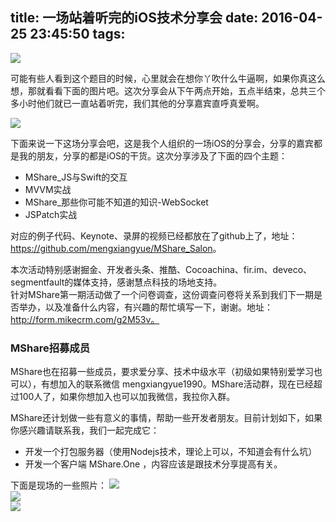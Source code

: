 title: 一场站着听完的iOS技术分享会
date: 2016-04-25 23:45:50
tags:
---

![](/images/2016.04.25/01.jpg)   


可能有些人看到这个题目的时候，心里就会在想你丫吹什么牛逼啊，如果你真这么想，那就看看下面的图片吧。这次分享会从下午两点开始，五点半结束，总共三个多小时他们就已一直站着听完，我们其他的分享嘉宾直呼真爱啊。     


![](/images/2016.04.25/02.jpg)

下面来说一下这场分享会吧，这是我个人组织的一场iOS的分享会，分享的嘉宾都是我的朋友，分享的都是iOS的干货。这次分享涉及了下面的四个主题：
<!--- more --->
* MShare_JS与Swift的交互
* MVVM实战
* MShare_那些你可能不知道的知识-WebSocket
* JSPatch实战

对应的例子代码、Keynote、录屏的视频已经都放在了github上了，地址：<https://github.com/mengxiangyue/MShare_Salon>。    

本次活动特别感谢掘金、开发者头条、推酷、Cocoachina、fir.im、deveco、segmentfault的媒体支持，感谢慧点科技的场地支持。      
针对MShare第一期活动做了一个问卷调查，这份调查问卷将关系到我们下一期是否举办，以及准备什么内容，有兴趣的帮忙填写一下，谢谢。地址：http://form.mikecrm.com/g2M53v。    

### MShare招募成员
MShare也在招募一些成员，要求爱分享、技术中级水平（初级如果特别爱学习也可以），有想加入的联系微信 mengxiangyue1990。MShare活动群，现在已经超过100人了，如果你想加入也可以加我微信，我拉你入群。    

MShare还计划做一些有意义的事情，帮助一些开发者朋友。目前计划如下，如果你感兴趣请联系我，我们一起完成它：
* 开发一个打包服务器（使用Nodejs技术，理论上可以，不知道会有什么坑）
* 开发一个客户端 MShare.One ，内容应该是跟技术分享提高有关。


下面是现场的一些照片：
![](/images/2016.04.25/03.jpg)  
![](/images/2016.04.25/04.jpg)   
![](/images/2016.04.25/05.jpg)
